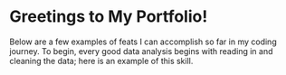 # Greetings to My Portfolio!
Below are a few examples of feats I can accomplish so far in my coding journey.
To begin, every good data analysis begins with reading in and cleaning the data; here is an example of this skill.
